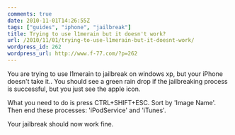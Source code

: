 ```yaml
---
comments: true
date: 2010-11-01T14:26:55Z
tags: ["guides", "iphone", "jailbreak"]
title: Trying to use l1merain but it doesn't work?
url: /2010/11/01/trying-to-use-l1merain-but-it-doesnt-work/
wordpress_id: 262
wordpress_url: http://www.f-77.com/?p=262
---
```


You are trying to use l1merain to jailbreak on windows xp, but your iPhone doesn't take it.. You should see a green rain drop if the jailbreaking process is successful, but you just see the apple icon.

What you need to do is press CTRL+SHIFT+ESC. Sort by 'Image Name'. Then end these processes: 'iPodService' and 'iTunes'.

Your jailbreak should now work fine.
